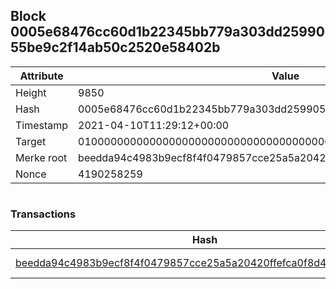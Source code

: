 ## Block 0005e68476cc60d1b22345bb779a303dd2599055be9c2f14ab50c2520e58402b

Attribute | Value
--- | ---
Height | 9850
Hash | 0005e68476cc60d1b22345bb779a303dd2599055be9c2f14ab50c2520e58402b
Timestamp | 2021-04-10T11:29:12+00:00
Target | 0100000000000000000000000000000000000000000000000000000000000000
Merke root | beedda94c4983b9ecf8f4f0479857cce25a5a20420ffefca0f8d4a2e7eb0a953
Nonce | 4190258259

```

```

### Transactions

Hash | Amount
--- | ---
[beedda94c4983b9ecf8f4f0479857cce25a5a20420ffefca0f8d4a2e7eb0a953](beedda94c4983b9ecf8f4f0479857cce25a5a20420ffefca0f8d4a2e7eb0a953.md) | 10.00000000 SKEPTI 

